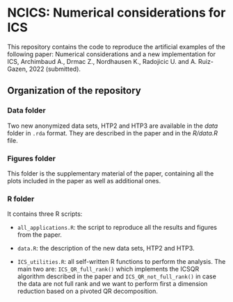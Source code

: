 # NCICS: Numerical considerations for ICS

This repository contains the code to reproduce the artificial examples of the 
following paper: Numerical considerations and a new implementation for ICS, 
Archimbaud A., Drmac Z., Nordhausen K., Radojicic U. and A. Ruiz-Gazen, 2022 (submitted).


## Organization of the repository

### Data folder

Two new anonymized data sets, HTP2 and HTP3 are available in the *data* folder in `.rda` format. They are described in the paper and in the *R/data.R* file.


### Figures folder

This folder is the supplementary material of the paper, containing all the plots
included in the paper as well as additional ones.

### R folder

It contains three R scripts:

- `all_applications.R`: the script to reproduce all the results and figures from the 
paper.

- `data.R`: the description of the new data sets, HTP2 and HTP3.

- `ICS_utilities.R`: all self-written R functions to perform the analysis. The
main two are: `ICS_QR_full_rank()` which implements the ICSQR algorithm described in
the paper and `ICS_QR_not_full_rank()` in case the data are not full rank and we want
to perform first a dimension reduction based on a pivoted QR decomposition.